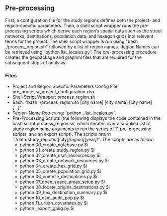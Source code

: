 ## Pre-processing
First, a configuration file for the study regions defines both the project- and region-specific parameters. Then, a shell script wrapper runs the pre-processing scripts which derive each region’s spatial data such as the street networks, destinations, population data, and hexagon grids into relevant terms for the project. The shell script wrapper is run using "bash ./process_region.sh" followed by a list of region names. Region Names can be retrieved using “python list_locales.py”. The pre-processing procedure creates the geopackage and graphml files that are required for the subsequent steps of analysis. 
 
### Files
-	Project and Region Specific Parameters Config File: pre_process/_project_configuration.xlsx
-	Shell Script Wrapper: process_region.sh
-	Bash: "bash ./process_region.sh [city name] [city name] [city name] [...]" 
-	Region-Name Retrieving: “python _list_locales.py”. 
-	Pre-Processing Scripts (the following displays the code contained in the bash script process_region.sh, which iterates over a supplied list of study region name arguments to run the series of 11 pre-processing scripts, and an export script). The scripts return "./data/study_regions/[city]_[region]_[year]/". The scripts are as follow:
	-    python 00_create_database.py $i
	-    python 01_create_study_region.py $i
	-    python 02_create_osm_resources.py $i
	-    python 03_create_network_resources.py $i
	-    python 04_create_hex_grid.py $i
	-    python 05_create_population_grid.py $i
	-    python 06_compile_destinations.py $i
	-    python 07_open_space_areas_setup.py $i
	-    python 08_locate_origins_destinations.py $i
	-    python 09_hex_destination_summary.py $i
	-    python 10_osm_audit_pop.py $i
	-    python 11_urban_covariates.py $i
	-    python _export_gpkg.py $i